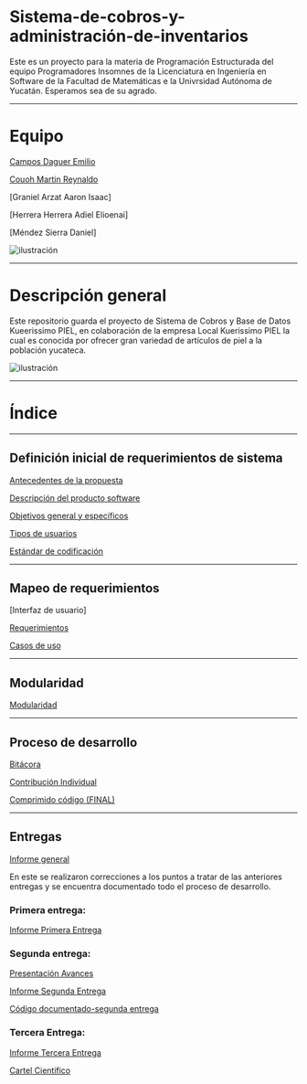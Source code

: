 # Sistema-de-cobros-y-administración-de-inventarios

 Este es un proyecto para la materia de Programación Estructurada del equipo Programadores Insomnes de la Licenciatura en Ingeniería en Software de la Facultad de Matemáticas e la Univrsidad Autónoma de Yucatán. Esperamos sea de su agrado.
_______________________________________________________________________________________________________________________________________________________________________
# Equipo

[Campos Daguer Emilio](https://github.com/Emcamdag)

[Couoh Martin Reynaldo](https://github.com/ReynaldoCoMa)

[Graniel Arzat Aaron Isaac]

[Herrera Herrera Adiel Elioenai]

[Méndez Sierra Daniel]

![ilustración](https://github.com/Emcamdag/Base-de-datos-Kuerissimo-PIEL/blob/main/Documentos/Fases/Insomnes.jpeg)

_______________________________________________________________________________________________________________________________________________________________________
# Descripción general

Este repositorio guarda el proyecto de Sistema de Cobros y Base de Datos Kueerissimo PIEL, en colaboración de la empresa Local Kuerissimo PIEL la cual es conocida por ofrecer gran variedad de artículos de piel a la población yucateca.

![ilustración](https://github.com/Emcamdag/Base-de-datos-Kuerissimo-PIEL/blob/main/Documentos/Fases/kueri.jpg)
_______________________________________________________________________________________________________________________________________________________________________
# Índice

_______________________________________________________________________________________________________________________________________________________________________

## Definición inicial de requerimientos de sistema
[Antecedentes de la propuesta](https://github.com/Emcamdag/Base-de-datos-Kuerissimo-PIEL/blob/main/Documentos/Fases/Antecedentes.md)

[Descripción del producto software](https://github.com/Emcamdag/Base-de-datos-Kuerissimo-PIEL/blob/main/Documentos/Fases/Descripcion_software.md)

[Objetivos general y específicos](https://github.com/Emcamdag/Base-de-datos-Kuerissimo-PIEL/blob/main/Documentos/Fases/Objetivos.md)

[Tipos de usuarios](https://github.com/Emcamdag/Base-de-datos-Kuerissimo-PIEL/blob/main/Documentos/Fases/Usuarios.md)

[Estándar de codificación](https://github.com/Emcamdag/Base-de-datos-Kuerissimo-PIEL/blob/main/Documentos/Fases/Estandar.md)
_______________________________________________________________________________________________________________________________________________________________________

## Mapeo de requerimientos

[Interfaz de usuario]

[Requerimientos](https://github.com/Emcamdag/Base-de-datos-Kuerissimo-PIEL/blob/main/Documentos/Fases/Requerimientos.pdf)

[Casos de uso](https://github.com/Emcamdag/Base-de-datos-Kuerissimo-PIEL/blob/main/Documentos/Fases/Casos%20de%20uso.pdf)

_______________________________________________________________________________________________________________________________________________________________________
## Modularidad

[Modularidad](https://github.com/Emcamdag/Base-de-datos-Kuerissimo-PIEL/blob/main/Documentos/Fases/Modularidad.pdf)
_______________________________________________________________________________________________________________________________________________________________________
## Proceso de desarrollo

[Bitácora](https://github.com/Emcamdag/Sistema-de-cobro-e-Inventarios-Insomnes/blob/main/Documentos/Fases/Bitácora.pdf)

[Contribución Individual](https://github.com/Emcamdag/Base-de-datos-Kuerissimo-PIEL/blob/main/Documentos/Fases/Métrica%20de%20contribución-%20Programadores%20Insomnes.xlsx)


[Comprimido código (FINAL)]()
______________________________________________________________________________________________________________________________________________________________________
## Entregas
[Informe general]()

En este se realizaron correcciones a los puntos a tratar de las anteriores entregas y se encuentra documentado todo el proceso de desarrollo.

### Primera entrega: 

[Informe Primera Entrega](https://github.com/Emcamdag/Sistema-de-cobro-e-Inventarios-Insomnes/blob/main/Documentos/Fases/Propesta_ProgramadoresInsomnes%20(2).pdf)

### Segunda entrega:
[Presentación Avances](https://github.com/Emcamdag/Sistema-de-cobro-e-Inventarios-Insomnes/blob/main/Documentos/Fases/Avances_Programadores%20Insomnes.pptx)

[Informe Segunda Entrega](https://github.com/Emcamdag/Sistema-de-cobro-e-Inventarios-Insomnes/blob/main/Documentos/Fases/AvancesProyecto_ProgramadoresInsomnes.pdf)

[Código documentado-segunda entrega](https://github.com/Emcamdag/Sistema-de-cobro-Kuerissimo-PIEL/blob/main/Documentos/Fases/GUI_2.c)

### Tercera Entrega:

[Informe Tercera Entrega]()

[Cartel Científico](https://www.canva.com/design/DAFAzz69ZZw/tbETnFy8roJ4bIh3ztmDHg/view?utm_content=DAFAzz69ZZw&utm_campaign=designshare&utm_medium=link2&utm_source=sharebutton)
